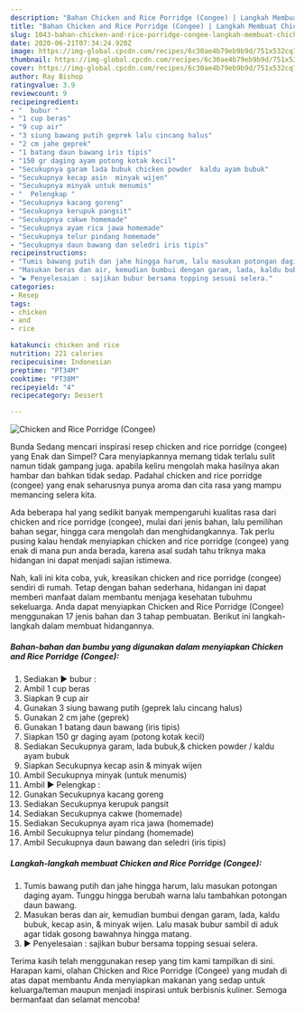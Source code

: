 ```yaml
---
description: "Bahan Chicken and Rice Porridge (Congee) | Langkah Membuat Chicken and Rice Porridge (Congee) Yang Enak Dan Mudah"
title: "Bahan Chicken and Rice Porridge (Congee) | Langkah Membuat Chicken and Rice Porridge (Congee) Yang Enak Dan Mudah"
slug: 1043-bahan-chicken-and-rice-porridge-congee-langkah-membuat-chicken-and-rice-porridge-congee-yang-enak-dan-mudah
date: 2020-06-21T07:34:24.920Z
image: https://img-global.cpcdn.com/recipes/6c30ae4b79eb9b9d/751x532cq70/chicken-and-rice-porridge-congee-foto-resep-utama.jpg
thumbnail: https://img-global.cpcdn.com/recipes/6c30ae4b79eb9b9d/751x532cq70/chicken-and-rice-porridge-congee-foto-resep-utama.jpg
cover: https://img-global.cpcdn.com/recipes/6c30ae4b79eb9b9d/751x532cq70/chicken-and-rice-porridge-congee-foto-resep-utama.jpg
author: Ray Bishop
ratingvalue: 3.9
reviewcount: 9
recipeingredient:
- "  bubur "
- "1 cup beras"
- "9 cup air"
- "3 siung bawang putih geprek lalu cincang halus"
- "2 cm jahe geprek"
- "1 batang daun bawang iris tipis"
- "150 gr daging ayam potong kotak kecil"
- "Secukupnya garam lada bubuk chicken powder  kaldu ayam bubuk"
- "Secukupnya kecap asin  minyak wijen"
- "Secukupnya minyak untuk menumis"
- "  Pelengkap "
- "Secukupnya kacang goreng"
- "Secukupnya kerupuk pangsit"
- "Secukupnya cakwe homemade"
- "Secukupnya ayam rica jawa homemade"
- "Secukupnya telur pindang homemade"
- "Secukupnya daun bawang dan seledri iris tipis"
recipeinstructions:
- "Tumis bawang putih dan jahe hingga harum, lalu masukan potongan daging ayam. Tunggu hingga berubah warna lalu tambahkan potongan daun bawang."
- "Masukan beras dan air, kemudian bumbui dengan garam, lada, kaldu bubuk, kecap asin, &amp; minyak wijen. Lalu masak bubur sambil di aduk agar tidak gosong bawahnya hingga matang."
- "▶️ Penyelesaian : sajikan bubur bersama topping sesuai selera."
categories:
- Resep
tags:
- chicken
- and
- rice

katakunci: chicken and rice 
nutrition: 221 calories
recipecuisine: Indonesian
preptime: "PT34M"
cooktime: "PT38M"
recipeyield: "4"
recipecategory: Dessert

---
```



![Chicken and Rice Porridge (Congee)](https://img-global.cpcdn.com/recipes/6c30ae4b79eb9b9d/751x532cq70/chicken-and-rice-porridge-congee-foto-resep-utama.jpg)

Bunda Sedang mencari inspirasi resep chicken and rice porridge (congee) yang Enak dan Simpel? Cara menyiapkannya memang tidak terlalu sulit namun tidak gampang juga. apabila keliru mengolah maka hasilnya akan hambar dan bahkan tidak sedap. Padahal chicken and rice porridge (congee) yang enak seharusnya punya aroma dan cita rasa yang mampu memancing selera kita.

Ada beberapa hal yang sedikit banyak mempengaruhi kualitas rasa dari chicken and rice porridge (congee), mulai dari jenis bahan, lalu pemilihan bahan segar, hingga cara mengolah dan menghidangkannya. Tak perlu pusing kalau hendak menyiapkan chicken and rice porridge (congee) yang enak di mana pun anda berada, karena asal sudah tahu triknya maka hidangan ini dapat menjadi sajian istimewa.




Nah, kali ini kita coba, yuk, kreasikan chicken and rice porridge (congee) sendiri di rumah. Tetap dengan bahan sederhana, hidangan ini dapat memberi manfaat dalam membantu menjaga kesehatan tubuhmu sekeluarga. Anda dapat menyiapkan Chicken and Rice Porridge (Congee) menggunakan 17 jenis bahan dan 3 tahap pembuatan. Berikut ini langkah-langkah dalam membuat hidangannya.

<!--inarticleads1-->

##### Bahan-bahan dan bumbu yang digunakan dalam menyiapkan Chicken and Rice Porridge (Congee):

1. Sediakan  ▶️ bubur :
1. Ambil 1 cup beras
1. Siapkan 9 cup air
1. Gunakan 3 siung bawang putih (geprek lalu cincang halus)
1. Gunakan 2 cm jahe (geprek)
1. Gunakan 1 batang daun bawang (iris tipis)
1. Siapkan 150 gr daging ayam (potong kotak kecil)
1. Sediakan Secukupnya garam, lada bubuk,&amp; chicken powder / kaldu ayam bubuk
1. Siapkan Secukupnya kecap asin &amp; minyak wijen
1. Ambil Secukupnya minyak (untuk menumis)
1. Ambil  ▶️ Pelengkap :
1. Gunakan Secukupnya kacang goreng
1. Sediakan Secukupnya kerupuk pangsit
1. Sediakan Secukupnya cakwe (homemade)
1. Sediakan Secukupnya ayam rica jawa (homemade)
1. Ambil Secukupnya telur pindang (homemade)
1. Ambil Secukupnya daun bawang dan seledri (iris tipis)




<!--inarticleads2-->

##### Langkah-langkah membuat Chicken and Rice Porridge (Congee):

1. Tumis bawang putih dan jahe hingga harum, lalu masukan potongan daging ayam. Tunggu hingga berubah warna lalu tambahkan potongan daun bawang.
1. Masukan beras dan air, kemudian bumbui dengan garam, lada, kaldu bubuk, kecap asin, &amp; minyak wijen. Lalu masak bubur sambil di aduk agar tidak gosong bawahnya hingga matang.
1. ▶️ Penyelesaian : sajikan bubur bersama topping sesuai selera.




Terima kasih telah menggunakan resep yang tim kami tampilkan di sini. Harapan kami, olahan Chicken and Rice Porridge (Congee) yang mudah di atas dapat membantu Anda menyiapkan makanan yang sedap untuk keluarga/teman maupun menjadi inspirasi untuk berbisnis kuliner. Semoga bermanfaat dan selamat mencoba!
